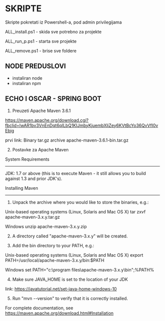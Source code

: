 # SKRIPTE

Skripte pokretati iz Powershell-a, pod admin privilegijama

ALL_install.ps1 - skida sve potrebno za projekte

ALL_run_p.ps1 - starta sve projekte

ALL_remove.ps1 - brise sve foldere

## NODE PREDUSLOVI

- instaliran node
- instaliran npm


## ECHO I OSCAR - SPRING BOOT

1. Preuzeti Apache Maven 3.6.1

https://maven.apache.org/download.cgi?fbclid=IwAR1bv3VnEnDqt6qILbQ1KIJmbyKjuembXliZey6KVtBcYo36QvVfI0vEbig 

prvi link: Binary tar.gz archive	apache-maven-3.6.1-bin.tar.gz

2. Postavke za Apache Maven

System Requirements

  -------------------

JDK: 1.7 or above (this is to execute Maven - it still allows you to build against 1.3 and prior JDK's).

Installing Maven

----------------

1) Unpack the archive where you would like to store the binaries, e.g.:

Unix-based operating systems (Linux, Solaris and Mac OS X)
      tar zxvf apache-maven-3.x.y.tar.gz

Windows
      unzip apache-maven-3.x.y.zip

2) A directory called "apache-maven-3.x.y" will be created.

3) Add the bin directory to your PATH, e.g.:

Unix-based operating systems (Linux, Solaris and Mac OS X)
      export PATH=/usr/local/apache-maven-3.x.y/bin:$PATH

Windows
      set PATH="c:\program files\apache-maven-3.x.y\bin";%PATH%

4) Make sure JAVA_HOME is set to the location of your JDK
  
link: https://javatutorial.net/set-java-home-windows-10 

5) Run "mvn --version" to verify that it is correctly installed.

For complete documentation, see https://maven.apache.org/download.html#Installation 
  


